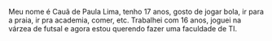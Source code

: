 Meu nome é Cauã de Paula Lima, tenho 17 anos, gosto de jogar bola, ir para a praia, ir pra academia, comer, etc.
Trabalhei com 16 anos, joguei na várzea de futsal e agora estou querendo fazer uma faculdade de TI.
